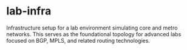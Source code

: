 # lab-infra
Infrastructure setup for a lab environment simulating core and metro networks. This serves as the foundational topology for advanced labs focused on BGP, MPLS, and related routing technologies.
